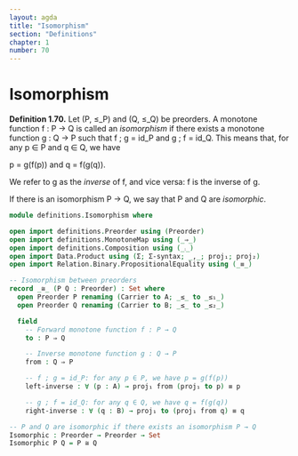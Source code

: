 ```yaml
---
layout: agda
title: "Isomorphism"
section: "Definitions"
chapter: 1
number: 70
---
```


# Isomorphism

**Definition 1.70.** Let (P, ≤_P) and (Q, ≤_Q) be preorders. A monotone function f : P → Q is called an *isomorphism* if there exists a monotone function g : Q → P such that f ; g = id_P and g ; f = id_Q. This means that, for any p ∈ P and q ∈ Q, we have

p = g(f(p)) and q = f(g(q)).

We refer to g as the *inverse* of f, and vice versa: f is the inverse of g.

If there is an isomorphism P → Q, we say that P and Q are *isomorphic*.

```agda
module definitions.Isomorphism where

open import definitions.Preorder using (Preorder)
open import definitions.MonotoneMap using (_⇒_)
open import definitions.Composition using (_⨾_)
open import Data.Product using (Σ; Σ-syntax; _,_; proj₁; proj₂)
open import Relation.Binary.PropositionalEquality using (_≡_)

-- Isomorphism between preorders
record _≅_ (P Q : Preorder) : Set where
  open Preorder P renaming (Carrier to A; _≤_ to _≤₁_)
  open Preorder Q renaming (Carrier to B; _≤_ to _≤₂_)

  field
    -- Forward monotone function f : P → Q
    to : P ⇒ Q

    -- Inverse monotone function g : Q → P
    from : Q ⇒ P

    -- f ; g = id_P: for any p ∈ P, we have p = g(f(p))
    left-inverse : ∀ (p : A) → proj₁ from (proj₁ to p) ≡ p

    -- g ; f = id_Q: for any q ∈ Q, we have q = f(g(q))
    right-inverse : ∀ (q : B) → proj₁ to (proj₁ from q) ≡ q

-- P and Q are isomorphic if there exists an isomorphism P → Q
Isomorphic : Preorder → Preorder → Set
Isomorphic P Q = P ≅ Q
```
